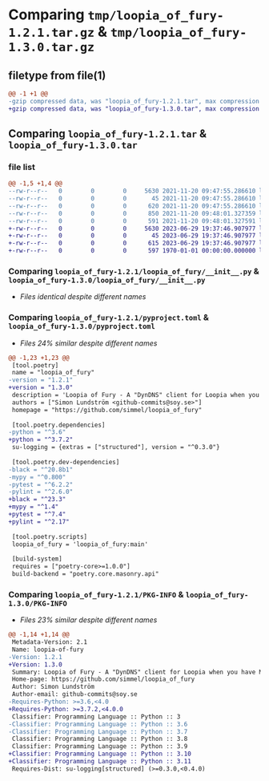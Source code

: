 # Comparing `tmp/loopia_of_fury-1.2.1.tar.gz` & `tmp/loopia_of_fury-1.3.0.tar.gz`

## filetype from file(1)

```diff
@@ -1 +1 @@
-gzip compressed data, was "loopia_of_fury-1.2.1.tar", max compression
+gzip compressed data, was "loopia_of_fury-1.3.0.tar", max compression
```

## Comparing `loopia_of_fury-1.2.1.tar` & `loopia_of_fury-1.3.0.tar`

### file list

```diff
@@ -1,5 +1,4 @@
--rw-r--r--   0        0        0     5630 2021-11-20 09:47:55.286610 loopia_of_fury-1.2.1/loopia_of_fury/__init__.py
--rw-r--r--   0        0        0       45 2021-11-20 09:47:55.286610 loopia_of_fury-1.2.1/loopia_of_fury/__main__.py
--rw-r--r--   0        0        0      620 2021-11-20 09:47:55.286610 loopia_of_fury-1.2.1/pyproject.toml
--rw-r--r--   0        0        0      850 2021-11-20 09:48:01.327359 loopia_of_fury-1.2.1/setup.py
--rw-r--r--   0        0        0      591 2021-11-20 09:48:01.327591 loopia_of_fury-1.2.1/PKG-INFO
+-rw-r--r--   0        0        0     5630 2023-06-29 19:37:46.907977 loopia_of_fury-1.3.0/loopia_of_fury/__init__.py
+-rw-r--r--   0        0        0       45 2023-06-29 19:37:46.907977 loopia_of_fury-1.3.0/loopia_of_fury/__main__.py
+-rw-r--r--   0        0        0      615 2023-06-29 19:37:46.907977 loopia_of_fury-1.3.0/pyproject.toml
+-rw-r--r--   0        0        0      597 1970-01-01 00:00:00.000000 loopia_of_fury-1.3.0/PKG-INFO
```

### Comparing `loopia_of_fury-1.2.1/loopia_of_fury/__init__.py` & `loopia_of_fury-1.3.0/loopia_of_fury/__init__.py`

 * *Files identical despite different names*

### Comparing `loopia_of_fury-1.2.1/pyproject.toml` & `loopia_of_fury-1.3.0/pyproject.toml`

 * *Files 24% similar despite different names*

```diff
@@ -1,23 +1,23 @@
 [tool.poetry]
 name = "loopia_of_fury"
-version = "1.2.1"
+version = "1.3.0"
 description = 'Loopia of Fury - A "DynDNS" client for Loopia when you have MFA/BankID enabled '
 authors = ["Simon Lundström <github-commits@soy.se>"]
 homepage = "https://github.com/simmel/loopia_of_fury"
 
 [tool.poetry.dependencies]
-python = "^3.6"
+python = "^3.7.2"
 su-logging = {extras = ["structured"], version = "^0.3.0"}
 
 [tool.poetry.dev-dependencies]
-black = "^20.8b1"
-mypy = "^0.800"
-pytest = "^6.2.2"
-pylint = "^2.6.0"
+black = "^23.3"
+mypy = "^1.4"
+pytest = "^7.4"
+pylint = "^2.17"
 
 [tool.poetry.scripts]
 loopia_of_fury = 'loopia_of_fury:main'
 
 [build-system]
 requires = ["poetry-core>=1.0.0"]
 build-backend = "poetry.core.masonry.api"
```

### Comparing `loopia_of_fury-1.2.1/PKG-INFO` & `loopia_of_fury-1.3.0/PKG-INFO`

 * *Files 23% similar despite different names*

```diff
@@ -1,14 +1,14 @@
 Metadata-Version: 2.1
 Name: loopia-of-fury
-Version: 1.2.1
+Version: 1.3.0
 Summary: Loopia of Fury - A "DynDNS" client for Loopia when you have MFA/BankID enabled 
 Home-page: https://github.com/simmel/loopia_of_fury
 Author: Simon Lundström
 Author-email: github-commits@soy.se
-Requires-Python: >=3.6,<4.0
+Requires-Python: >=3.7.2,<4.0.0
 Classifier: Programming Language :: Python :: 3
-Classifier: Programming Language :: Python :: 3.6
-Classifier: Programming Language :: Python :: 3.7
 Classifier: Programming Language :: Python :: 3.8
 Classifier: Programming Language :: Python :: 3.9
+Classifier: Programming Language :: Python :: 3.10
+Classifier: Programming Language :: Python :: 3.11
 Requires-Dist: su-logging[structured] (>=0.3.0,<0.4.0)
```

